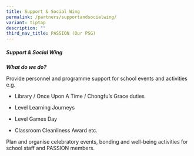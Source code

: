 ```yaml
---
title: Support & Social Wing
permalink: /partners/supportandsocialwing/
variant: tiptap
description: ""
third_nav_title: PASSION (Our PSG)
---
```

<h5><strong>Support &amp; Social Wing</strong></h5>
<p><strong><em>What do we do?</em></strong>
</p>
<p>Provide personnel and programme support for school events and activities
e.g.</p>
<ul data-tight="true" class="tight">
<li>
<p>Library / Once Upon A Time / Chongfu’s Grace duties</p>
</li>
<li>
<p>Level Learning Journeys</p>
</li>
<li>
<p>Level Games Day</p>
</li>
<li>
<p>Classroom Cleanliness Award etc.</p>
</li>
</ul>
<p>Plan and organise celebratory events, bonding and well-being activities
for school staff and PASSION members.</p>